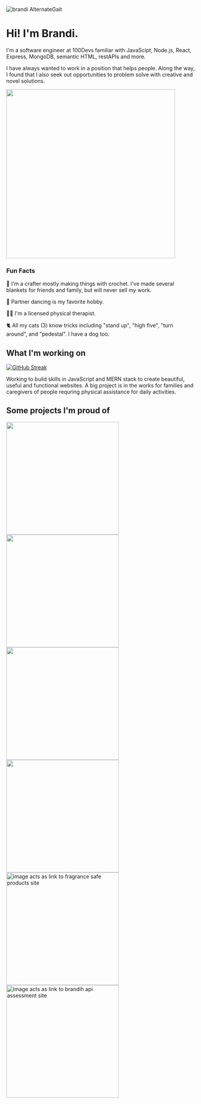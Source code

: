 ![brandi AlternateGait](https://user-images.githubusercontent.com/102367926/186928407-74f6b5d2-79de-4bbc-b08f-d53aad6d6827.png)
# Hi! I'm Brandi.

I'm a software engineer at 100Devs familiar with JavaScipt, Node.js, React, Express, MongoDB, semantic HTML, restAPIs and more. 

I have always wanted to work in a position that helps people. Along the way, I found that I also seek out opportunities to problem solve with creative and novel solutions. 


<img src="https://user-images.githubusercontent.com/102367926/186931312-23c4c811-2d04-4fa5-8f7c-4bdd0ddb970c.jpeg" width="450" />

### Fun Facts

🧶 I'm a crafter mostly making things with crochet. I've made several blankets for friends and family, but will never sell my work. 

💃 Partner dancing is my favorite hobby. 

🏋️‍♀️ I'm a licensed physical therapist.

🐈 All my cats (3) know tricks including "stand up", "high five", "turn around", and "pedestal". I have a dog too.

## What I'm working on
[![GitHub Streak](https://github-readme-streak-stats.herokuapp.com?user=alternategait&theme=buefy)](https://git.io/streak-stats)

Working to build skills in JavaScript and MERN stack to create beautiful, useful and functional websites. A big project is in the works for families and caregivers of people requring physical assistance for daily activities. 

## Some projects I'm proud of

[<img src="https://user-images.githubusercontent.com/102367926/186933885-acd2032a-7647-437e-ba89-24a78db466d0.png" height = "300"/>](https://eitheror.netlify.app/)
[<img src="https://user-images.githubusercontent.com/102367926/186933905-0191fe92-4d89-4555-bef8-3e99dcb4ffa4.png" height = "300"/>](https://clearskypgh.netlify.app/)
[<img src="https://user-images.githubusercontent.com/102367926/186933952-891952c4-0b16-4ce9-b915-7161d50277d0.png" height = "300"/>](https://tarotflip.herokuapp.com/)
[<img src="https://user-images.githubusercontent.com/102367926/187096558-286aeb65-a5cb-4ce7-9d40-22f6e9b1c362.png" height ="300"/>](https://threeriversdietary-corn.netlify.app/)
[<img height ="300" alt="image acts as link to fragrance safe products site" src="https://user-images.githubusercontent.com/102367926/204097251-99513331-4246-47cf-8768-8ff231082a86.png">](https://Fragrance-Safe-Products.cyclic.app/)
[<img height="300" alt="image acts as link to brandih api assessment site" src="https://user-images.githubusercontent.com/102367926/204097487-2b67ca7f-3bb7-4d21-84cb-e7b02b34c392.png">](https://BrandiH-Api-Assessment.Cyclic.App)


